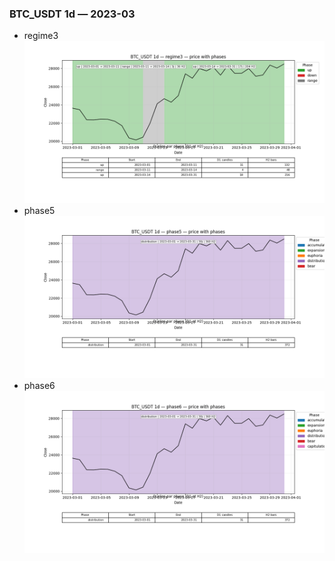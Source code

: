 ### BTC_USDT 1d — 2023-03

- regime3
![BTC_USDT_1d_regime3_2023-03_phase_price.png](outputs/fourier/phase_monthly/BTC_USDT/1d/2023/2023-03/BTC_USDT_1d_regime3_2023-03_phase_price.png)
- phase5
![BTC_USDT_1d_phase5_2023-03_phase_price.png](outputs/fourier/phase_monthly/BTC_USDT/1d/2023/2023-03/BTC_USDT_1d_phase5_2023-03_phase_price.png)
- phase6
![BTC_USDT_1d_phase6_2023-03_phase_price.png](outputs/fourier/phase_monthly/BTC_USDT/1d/2023/2023-03/BTC_USDT_1d_phase6_2023-03_phase_price.png)
